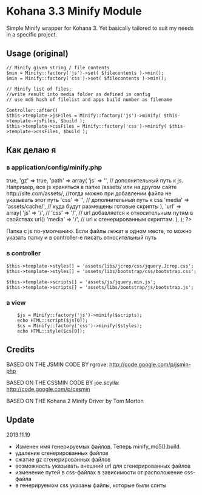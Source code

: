 # Kohana 3.3 Minify Module 

Simple Minify wrapper for Kohana 3. Yet basically tailored to suit my needs in a specific project.

## Usage (original)

    // Minify given string / file contents
    $min = Minify::factory('js')->set( $filecontents )->min();
    $min = Minify::factory('css')->set( $filecontents )->min(); 

    // Minify list of files; 
	//write result into media folder as defined in config
	// use md5 hash of filelist and apps build number as filename
	
    Controller::after()  
    $this->template->jsFiles = Minify::factory('js')->minify( $this->template->jsFiles, $build );
    $this->template->cssFiles = Minify::factory('css')->minify( $this->template->cssFiles, $build );
    
## Как делаю я
### в application/config/minify.php
<?
return array(
    'enabled' => true,
    'gz' => true,
    'path' => array(
        'js' => '', // дополнительный путь к js. Например, все js храняться в папке /assets/ или на другом сайте http://site.com/assets/, 
        //тогда можно при добавлении файла не указывать этот путь
        'css' => '', // дополнительный путь к css
        'media' => 'assets/cache/', // куда будут размещены готовые скрипты
    ),
    'url' => array(
        'js' => '/', //  
        'css' => '/', // url добавляется к относительным путям в свойствах url()
        'media' => '/', // url к сгенерированным скриптам.
    ),
);
?>
Папка с js по-умолчанию. Если файлы лежат в одном месте, то можно указать папку и в controller-e писать относительный путь

### в controller
	$this->template->styles[] = 'assets/libs/jcrop/css/jquery.Jcrop.css';
	$this->template->styles[] = 'assets/libs/bootstrap/css/bootstrap.css';
        
	$this->template->scripts[] = 'assets/js/jquery.min.js';
	$this->template->scripts[] = 'assets/libs/bootstrap/js/bootstrap.js';
        
### в view
        $js = Minify::factory('js')->minify($scripts);
        echo HTML::script($js[0]);
        $cs = Minify::factory('css')->minify($styles);
        echo HTML::style($cs[0]);

## Credits

BASED ON THE JSMIN CODE BY rgrove: http://code.google.com/p/jsmin-php 

BASED ON THE CSSMIN CODE BY joe.scylla: http://code.google.com/p/cssmin

BASED ON THE Kohana 2 Minify Driver by Tom Morton 


## Update
2013.11.19 
- Изменен имя генерируемых файлов. Теперь minify_md5().build.
- удаление сгенерированных файлов
- сжатие gz сгенерированных файлов
- возможность указывать внешний url для сгенерированных файлов
- изменение путей в css-файлах в зависимости от расположение css-файла
- в генерируемом css указаны файлы, которые были слиты
